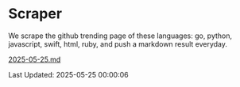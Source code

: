 # Scraper

We scrape the github trending page of these languages: go, python, javascript, swift, html, ruby, and push a markdown result everyday.

[2025-05-25.md](https://github.com/henson/Scraper/blob/master/2025-05-25.md)

Last Updated: 2025-05-25 00:00:06